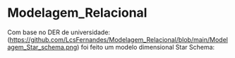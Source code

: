 # Modelagem_Relacional

Com base no DER de universidade: 
(https://github.com/LcsFernandes/Modelagem_Relacional/blob/main/Modelagem_Star_schema.png)
foi feito um modelo dimensional Star Schema:
